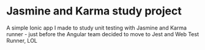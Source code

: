 # Jasmine and Karma study project

A simple Ionic app I made to study unit testing with Jasmine and Karma runner - just before the Angular team decided to move to Jest and Web Test Runner, LOL
